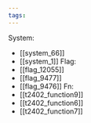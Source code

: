 ```yaml
---
tags:
---
```

System:
- [[system_66]]
- [[system_1]]
Flag:
- [[flag_12055]]
- [[flag_9477]]
- [[flag_9476]]
Fn:
- [[t2402_function9]]
- [[t2402_function6]]
- [[t2402_function7]]
